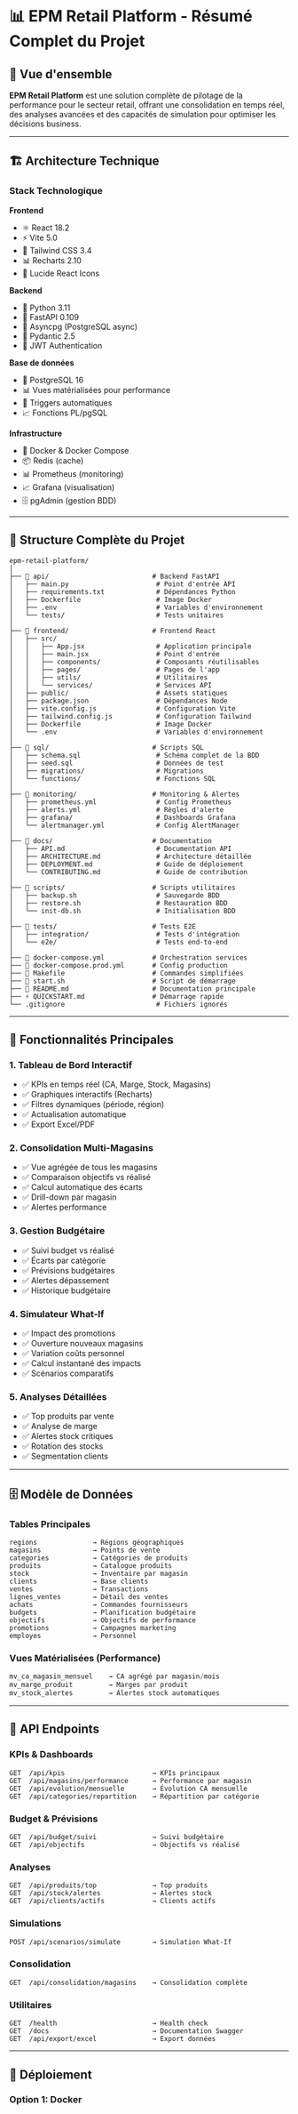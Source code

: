 # 📊 EPM Retail Platform - Résumé Complet du Projet

## 🎯 Vue d'ensemble

**EPM Retail Platform** est une solution complète de pilotage de la performance pour le secteur retail, offrant une consolidation en temps réel, des analyses avancées et des capacités de simulation pour optimiser les décisions business.

---

## 🏗️ Architecture Technique

### Stack Technologique

**Frontend**
- ⚛️ React 18.2
- ⚡ Vite 5.0
- 🎨 Tailwind CSS 3.4
- 📊 Recharts 2.10
- 🎯 Lucide React Icons

**Backend**
- 🐍 Python 3.11
- 🚀 FastAPI 0.109
- 🔄 Asyncpg (PostgreSQL async)
- 📝 Pydantic 2.5
- 🔐 JWT Authentication

**Base de données**
- 🐘 PostgreSQL 16
- 📊 Vues matérialisées pour performance
- 🔄 Triggers automatiques
- 📈 Fonctions PL/pgSQL

**Infrastructure**
- 🐳 Docker & Docker Compose
- 📦 Redis (cache)
- 📊 Prometheus (monitoring)
- 📈 Grafana (visualisation)
- 🗄️ pgAdmin (gestion BDD)

---

## 📁 Structure Complète du Projet

```
epm-retail-platform/
│
├── 📂 api/                          # Backend FastAPI
│   ├── main.py                      # Point d'entrée API
│   ├── requirements.txt             # Dépendances Python
│   ├── Dockerfile                   # Image Docker
│   ├── .env                         # Variables d'environnement
│   └── tests/                       # Tests unitaires
│
├── 📂 frontend/                     # Frontend React
│   ├── src/
│   │   ├── App.jsx                  # Application principale
│   │   ├── main.jsx                 # Point d'entrée
│   │   ├── components/              # Composants réutilisables
│   │   ├── pages/                   # Pages de l'app
│   │   ├── utils/                   # Utilitaires
│   │   └── services/                # Services API
│   ├── public/                      # Assets statiques
│   ├── package.json                 # Dépendances Node
│   ├── vite.config.js               # Configuration Vite
│   ├── tailwind.config.js           # Configuration Tailwind
│   ├── Dockerfile                   # Image Docker
│   └── .env                         # Variables d'environnement
│
├── 📂 sql/                          # Scripts SQL
│   ├── schema.sql                   # Schéma complet de la BDD
│   ├── seed.sql                     # Données de test
│   ├── migrations/                  # Migrations
│   └── functions/                   # Fonctions SQL
│
├── 📂 monitoring/                   # Monitoring & Alertes
│   ├── prometheus.yml               # Config Prometheus
│   ├── alerts.yml                   # Règles d'alerte
│   ├── grafana/                     # Dashboards Grafana
│   └── alertmanager.yml             # Config AlertManager
│
├── 📂 docs/                         # Documentation
│   ├── API.md                       # Documentation API
│   ├── ARCHITECTURE.md              # Architecture détaillée
│   ├── DEPLOYMENT.md                # Guide de déploiement
│   └── CONTRIBUTING.md              # Guide de contribution
│
├── 📂 scripts/                      # Scripts utilitaires
│   ├── backup.sh                    # Sauvegarde BDD
│   ├── restore.sh                   # Restauration BDD
│   └── init-db.sh                   # Initialisation BDD
│
├── 📂 tests/                        # Tests E2E
│   ├── integration/                 # Tests d'intégration
│   └── e2e/                         # Tests end-to-end
│
├── 🐳 docker-compose.yml            # Orchestration services
├── 🐳 docker-compose.prod.yml       # Config production
├── 📜 Makefile                      # Commandes simplifiées
├── 🚀 start.sh                      # Script de démarrage
├── 📖 README.md                     # Documentation principale
├── ⚡ QUICKSTART.md                 # Démarrage rapide
└── .gitignore                       # Fichiers ignorés
```

---

## 🎨 Fonctionnalités Principales

### 1. Tableau de Bord Interactif
- ✅ KPIs en temps réel (CA, Marge, Stock, Magasins)
- ✅ Graphiques interactifs (Recharts)
- ✅ Filtres dynamiques (période, région)
- ✅ Actualisation automatique
- ✅ Export Excel/PDF

### 2. Consolidation Multi-Magasins
- ✅ Vue agrégée de tous les magasins
- ✅ Comparaison objectifs vs réalisé
- ✅ Calcul automatique des écarts
- ✅ Drill-down par magasin
- ✅ Alertes performance

### 3. Gestion Budgétaire
- ✅ Suivi budget vs réalisé
- ✅ Écarts par catégorie
- ✅ Prévisions budgétaires
- ✅ Alertes dépassement
- ✅ Historique budgétaire

### 4. Simulateur What-If
- ✅ Impact des promotions
- ✅ Ouverture nouveaux magasins
- ✅ Variation coûts personnel
- ✅ Calcul instantané des impacts
- ✅ Scénarios comparatifs

### 5. Analyses Détaillées
- ✅ Top produits par vente
- ✅ Analyse de marge
- ✅ Alertes stock critiques
- ✅ Rotation des stocks
- ✅ Segmentation clients

---

## 🗄️ Modèle de Données

### Tables Principales

```
regions              → Régions géographiques
magasins             → Points de vente
categories           → Catégories de produits
produits             → Catalogue produits
stock                → Inventaire par magasin
clients              → Base clients
ventes               → Transactions
lignes_ventes        → Détail des ventes
achats               → Commandes fournisseurs
budgets              → Planification budgétaire
objectifs            → Objectifs de performance
promotions           → Campagnes marketing
employes             → Personnel
```

### Vues Matérialisées (Performance)

```sql
mv_ca_magasin_mensuel    → CA agrégé par magasin/mois
mv_marge_produit         → Marges par produit
mv_stock_alertes         → Alertes stock automatiques
```

---

## 🔌 API Endpoints

### KPIs & Dashboards
```
GET  /api/kpis                      → KPIs principaux
GET  /api/magasins/performance      → Performance par magasin
GET  /api/evolution/mensuelle       → Évolution CA mensuelle
GET  /api/categories/repartition    → Répartition par catégorie
```

### Budget & Prévisions
```
GET  /api/budget/suivi              → Suivi budgétaire
GET  /api/objectifs                 → Objectifs vs réalisé
```

### Analyses
```
GET  /api/produits/top              → Top produits
GET  /api/stock/alertes             → Alertes stock
GET  /api/clients/actifs            → Clients actifs
```

### Simulations
```
POST /api/scenarios/simulate        → Simulation What-If
```

### Consolidation
```
GET  /api/consolidation/magasins    → Consolidation complète
```

### Utilitaires
```
GET  /health                        → Health check
GET  /docs                          → Documentation Swagger
GET  /api/export/excel              → Export données
```

---

## 🚀 Déploiement

### Option 1: Docker
